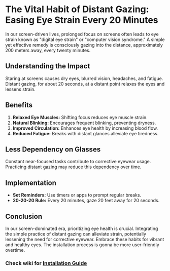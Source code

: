 # The Vital Habit of Distant Gazing: Easing Eye Strain Every 20 Minutes
 

In our screen-driven lives, prolonged focus on screens often leads to eye strain known as "digital eye strain" or "computer vision syndrome." A simple yet effective remedy is consciously gazing into the distance, approximately 200 meters away, every twenty minutes.

## Understanding the Impact

Staring at screens causes dry eyes, blurred vision, headaches, and fatigue. Distant gazing, for about 20 seconds, at a distant point relaxes the eyes and lessens strain.

## Benefits

1. **Relaxed Eye Muscles:** Shifting focus reduces eye muscle strain.
2. **Natural Blinking:** Encourages frequent blinking, preventing dryness.
3. **Improved Circulation:** Enhances eye health by increasing blood flow.
4. **Reduced Fatigue:** Breaks with distant glances alleviate eye tiredness.

## Less Dependency on Glasses

Constant near-focused tasks contribute to corrective eyewear usage. Practicing distant gazing may reduce this dependency over time.

## Implementation

- **Set Reminders:** Use timers or apps to prompt regular breaks.
- **20-20-20 Rule:** Every 20 minutes, gaze 20 feet away for 20 seconds.

## Conclusion

In our screen-dominated era, prioritizing eye health is crucial. Integrating the simple practice of distant gazing can alleviate strain, potentially lessening the need for corrective eyewear. Embrace these habits for vibrant and healthy eyes. The installation process is gonna be more user-friendly overtime.

###            Check wiki for [Installation Guide](https://github.com/HasibBinSayed/eye-protection/wiki/Installation-Guide)
